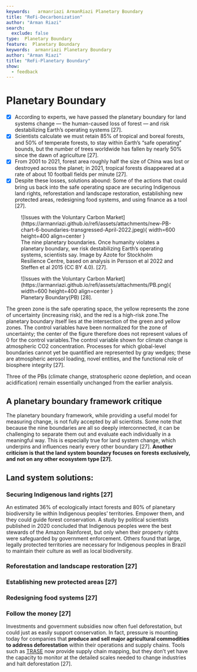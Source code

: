 ```yaml
---
keywords:   armanriazi ArmanRiazi Planetary Boundary
title: "ReFi-Decarbonization"
author: "Arman Riazi"
search:
  exclude: false
type:  Planetary Boundary
feature:  Planetary Boundary
keywords:  armanriazi Planetary Boundary
author: "Arman Riazi"
title: "ReFi-Planetary Boundary"
show:
  - feedback
---
```


# Planetary Boundary

- [x] According to experts, we have passed the planetary boundary for land systems change — the human-caused loss of forest — and risk destabilizing Earth’s operating systems [27].
- [x] Scientists calculate we must retain 85% of tropical and boreal forests, and 50% of temperate forests, to stay within Earth’s “safe operating” bounds, but the number of trees worldwide has fallen by nearly 50% since the dawn of agriculture [27].
- [x] From 2001 to 2021, forest area roughly half the size of China was lost or destroyed across the planet; in 2021, tropical forests disappeared at a rate of about 10 football fields per minute [27].
- [x] Despite these losses, solutions abound: Some of the actions that could bring us back into the safe operating space are securing Indigenous land rights, reforestation and landscape restoration, establishing new protected areas, redesigning food systems, and using finance as a tool [27].

<figure markdown>
![Issues with the Voluntary Carbon Market](https://armanriazi.github.io/refi/assets/attachments/new-PB-chart-6-boundaries-transgressed-April-2022.jpeg){ width=600 height=400 align=center }
<figcaption> The nine planetary boundaries. Once humanity violates a planetary boundary, we risk destabilizing Earth’s operating systems, scientists say. Image by Azote for Stockholm Resilience Centre, based on analysis in Persson et al 2022 and Steffen et al 2015 (CC BY 4.0). [27].</figcaption>
</figure>

<figure markdown>
![Issues with the Voluntary Carbon Market](https://armanriazi.github.io/refi/assets/attachments/PB.png){ width=600 height=400 align=center }
<figcaption>Planetary Boundary(PB) [28].</figcaption>
</figure>

The green zone is the safe operating space, the yellow represents the zone of uncertainty (increasing risk), and the red is a high-risk zone.The planetary boundary itself lies at the intersection of the green and yellow zones. The control variables have been normalized for the zone of uncertainty; the center of the figure therefore does not represent values of 0 for the control variables.The control variable shown for climate change is atmospheric CO2 concentration. Processes for which global-level boundaries cannot yet be quantified are represented by gray wedges; these are atmospheric aerosol loading, novel entities, and the functional role of biosphere integrity [27].

Three of the PBs (climate change, stratospheric ozone depletion, and ocean acidification) remain essentially unchanged from the earlier analysis.

## A planetary boundary framework critique

The planetary boundary framework, while providing a useful model for measuring change, is not fully accepted by all scientists. Some note that because the nine boundaries are all so deeply interconnected, it can be challenging to separate them out and evaluate each individually in a meaningful way. This is especially true for land system change, which underpins and influences nearly every other boundary [27].
**Another criticism is that the land system boundary focuses on forests exclusively, and not on any other ecosystem type [27].**

## Land system solutions:

### Securing Indigenous land rights [27]
An estimated 36% of ecologically intact forests and 80% of planetary biodiversity lie within Indigenous peoples’ territories. Empower them, and they could guide forest conservation.
A study by political scientists published in 2020 concluded that Indigenous peoples were the best stewards of the Amazon Rainforest, but only when their property rights were safeguarded by government enforcement. Others found that large, legally protected territories are necessary for Indigenous peoples in Brazil to maintain their culture as well as local biodiversity.

### Reforestation and landscape restoration [27]
### Establishing new protected areas [27]
### Redesigning food systems [27]
### Follow the money [27]
Investments and government subsidies now often fuel deforestation, but could just as easily support conservation. In fact, pressure is mounting today for companies that **produce and sell major agricultural commodities to address deforestation** within their operations and supply chains. Tools such as [TRASE](https://www.trase.earth/) now provide supply chain mapping, but they don’t yet have the capacity to monitor at the detailed scales needed to change industries and halt deforestation [27].